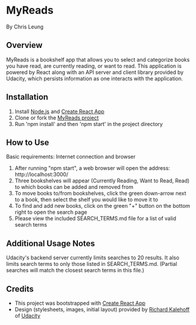 MyReads
=======
By Chris Leung

Overview
--------
MyReads is a bookshelf app that allows you to select and categorize books you have read, are currently reading, or want to read. This application is powered by React along with an API server and client library provided by Udacity, which persists information as one interacts with the application.

Installation
------------
1. Install [Node.js](https://nodejs.org/en/) and [Create React App](https://github.com/facebookincubator/create-react-app)
2. Clone or fork the [MyReads project](https://github.com/chrislzm/MyReads)
3. Run 'npm install' and then 'npm start' in the project directory

How to Use
----------
Basic requirements: Internet connection and browser

1. After running "npm start", a web browser will open the address: http://localhost:3000/
2. Three bookshelves will appear (Currently Reading, Want to Read, Read) to which books can be added and removed from
3. To move books to/from bookshelves, click the green down-arrow next to a book, then select the shelf you would like to move it to
4. To find and add new books, click on the green "+" button on the bottom right to open the search page
5. Please view the included SEARCH_TERMS.md file for a list of valid search terms

Additional Usage Notes
----------------------
Udacity's backend server currently limits searches to 20 results. It also limits search terms to only those listed in SEARCH_TERMS.md. (Partial searches will match the closest search terms in this file.)

Credits
-------
* This project was bootstrapped with [Create React App](https://github.com/facebookincubator/create-react-app)
* Design (stylesheets, images, initial layout) provided by [Richard Kalehoff](https://github.com/richardkalehoff) of [Udacity](https://udacity.com)
